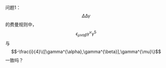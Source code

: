 问题1：$$\Delta\Delta\gamma$$的费曼规则中，$$\epsilon_{\mu\nu\alpha\beta}\gamma^{\nu}\gamma^{5}$$与$$-\frac{i}{4}\{[\gamma^{\alpha},\gamma^{\beta}],\gamma^{\mu}\}$$一致吗？
